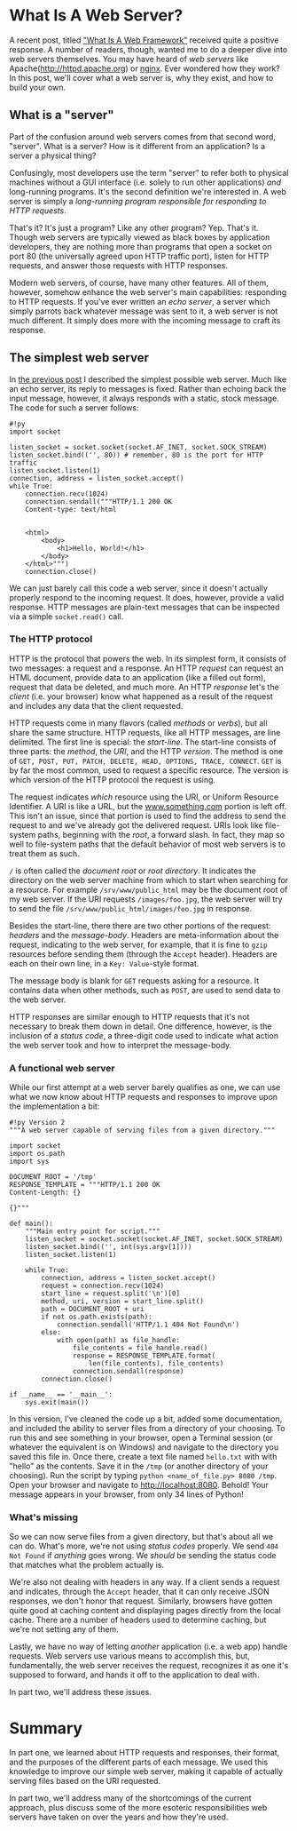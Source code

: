# What Is A Web Server?

A recent post, titled ["What Is A Web Framework"](http://jeffknupp.com/blog/2014/03/03/what-is-a-web-framework/) received quite a positive
response. A number of readers, though, wanted me to do a deeper dive into web
servers themselves. You may have heard of *web servers* like Apache(http://httpd.apache.org) or
[nginx](http://www.nginx.com). Ever wondered how they work? In this post, we'll cover what a web
server is, why they exist, and how to build your own.
<!--more-->

## What is a "server"

Part of the confusion around web servers comes from that second word, "server".
What is a server? How is it different from an application? Is a server a
physical thing?

Confusingly, most developers use the term "server" to refer both to physical
machines without a GUI interface (i.e. solely to run other applications) *and* long-running
programs. It's the second definition we're interested in. A web server is simply
a *long-running program responsible for responding to HTTP requests*.

That's it? It's just a program? Like any other program? Yep. That's it. Though
web servers are typically viewed as black boxes by application developers, they
are nothing more than programs that open a socket on port 80 (the universally
agreed upon HTTP traffic port), listen for HTTP requests, and answer those
requests with HTTP responses.

Modern web servers, of course, have many other features. All of them, however,
somehow enhance the web server's main capabilities: responding to HTTP requests.
If you've ever written an *echo server*, a server which simply parrots back
whatever message was sent to it, a web server is not much different. It simply
does more with the incoming message to craft its response.

## The simplest web server

In [the previous post](http://jeffknupp.com/blog/2014/03/03/what-is-a-web-framework/) I described the simplest possible web server.
Much like an echo server, its reply to messages is fixed. Rather than echoing
back the input message, however, it always responds with a static, stock
message. The code for such a server follows:

    #!py
    import socket

    listen_socket = socket.socket(socket.AF_INET, socket.SOCK_STREAM)
    listen_socket.bind(('', 80)) # remember, 80 is the port for HTTP traffic
    listen_socket.listen(1)
    connection, address = listen_socket.accept()
    while True:
        connection.recv(1024)
        connection.sendall("""HTTP/1.1 200 OK
        Content-type: text/html


        <html>
            <body>
                <h1>Hello, World!</h1>
            </body>
        </html>""")
        connection.close()

We can just barely call this code a web server, since it doesn't actually
properly respond to the incoming request. It does, however, provide a valid
response. HTTP messages are plain-text messages that can be inspected via a
simple `socket.read()` call.

### The HTTP protocol

HTTP is the protocol that powers the web. In its simplest form, it consists of
two messages: a request and a response. An HTTP *request* can request an HTML
document, provide data to an application (like a filled out form), request that
data be deleted, and much more. An HTTP *response* let's the *client* (i.e. your
browser) know what happened as a result of the request and includes any data
that the client requested.

HTTP requests come in many flavors (called *methods* or *verbs*), but all share
the same structure. HTTP requests, like all HTTP messages, are line delimited.
The first line is special: the *start-line*. The start-line consists of
three parts: the *method*, the *URI*, and the HTTP *version*. The method is one
of `GET, POST, PUT, PATCH, DELETE, HEAD, OPTIONS, TRACE, CONNECT`. `GET` is by
far the most common, used to request a specific resource. The version is which
version of the HTTP protocol the request is using.

The request indicates
*which* resource using the URI, or Uniform Resource Identifier. A URI is like a
URL, but the www.something.com portion is left off. This isn't an issue, since 
that portion is used to find the address to send the request to and we've
already got the delivered request. URIs look like file-system paths, beginning
with the *root*, a forward slash. In fact, they map so well to file-system paths
that the default behavior of most web servers is to treat them as such.

`/` is often called the *document root* or *root directory*. It indicates the
directory on the web server machine from which to start when searching for a
resource. For example `/srv/www/public_html` may be the document root of my web
server. If the URI requests `/images/foo.jpg`, the web server will try to send
the file `/srv/www/public_html/images/foo.jpg` in response.

Besides the start-line, there there are two other portions of the request:
*headers* and the *message-body*. Headers are meta-information about the request, indicating to the web
server, for example, that it is fine to `gzip` resources before sending them
(through the `Accept` header). Headers are each on their own line, in a `Key:
Value`-style format. 

The message body is blank for `GET` requests asking for a resource. It contains
data when other methods, such as `POST`, are used to send data to the web
server.

HTTP responses are similar enough to HTTP requests that it's not necessary to
break them down in detail. One difference, however, is the inclusion of a
*status code*, a three-digit code used to indicate what action the web server
took and how to interpret the message-body.

### A functional web server

While our first attempt at a web server barely qualifies as one, we can use what
we now know about HTTP requests and responses to improve upon the implementation
a bit:

    #!py Version 2
    """A web server capable of serving files from a given directory."""

    import socket
    import os.path
    import sys

    DOCUMENT_ROOT = '/tmp'
    RESPONSE_TEMPLATE = """HTTP/1.1 200 OK
    Content-Length: {}

    {}"""

    def main():
        """Main entry point for script."""
        listen_socket = socket.socket(socket.AF_INET, socket.SOCK_STREAM)
        listen_socket.bind(('', int(sys.argv[1])))
        listen_socket.listen(1)

        while True:
            connection, address = listen_socket.accept()
            request = connection.recv(1024)
            start_line = request.split('\n')[0]
            method, uri, version = start_line.split()
            path = DOCUMENT_ROOT + uri
            if not os.path.exists(path):
                connection.sendall('HTTP/1.1 404 Not Found\n')
            else:
                with open(path) as file_handle:
                    file_contents = file_handle.read()
                    response = RESPONSE_TEMPLATE.format(
                        len(file_contents), file_contents)
                    connection.sendall(response)
            connection.close()

    if __name__ == '__main__':
        sys.exit(main())

In this version, I've cleaned the code up a bit, added some documentation, and
included the ability to server files from a directory of your choosing. To run
this and see something in your browser, open a Terminal session (or whatever the equivalent is on Windows)
and navigate to the directory you saved this file in. Once there, create a text file
named `hello.txt` with with "hello" as the contents. Save it in the `/tmp` (or another 
directory of your choosing). Run the script by typing `python <name_of_file.py> 8080 /tmp`.
Open your browser and navigate to
[http://localhost:8080](http://localhost:8080/hello.txt). Behold! Your message appears in
your browser, from only 34 lines of Python!

### What's missing

So we can now serve files from a given directory, but that's about all we can
do. What's more, we're not using *status codes* properly. We send `404 Not
Found` if *anything* goes wrong. We *should* be sending the status code that
matches what the problem actually is.

We're also not dealing with headers in any way. If a client sends a request and
indicates, through the `Accept` header, that it can only receive JSON responses,
we don't honor that request. Similarly, browsers have gotten quite good at
caching content and displaying pages directly from the local cache. There are a
number of headers used to determine caching, but we're not setting any of them.

Lastly, we have no way of letting *another* application (i.e. a web app) handle
requests. Web servers use various means to accomplish this, but, fundamentally,
the web server receives the request, recognizes it as one it's supposed to
forward, and hands it off to the application to deal with.

In part two, we'll address these issues.

# Summary

In part one, we learned about HTTP requests and responses, their format, and the
purposes of the different parts of each message. We used this knowledge to
improve our simple web server, making it capable of actually serving files based
on the URI requested.

In part two, we'll address many of the shortcomings of the current approach,
plus discuss some of the more esoteric responsibilities web servers have taken
on over the years and how they're used.
